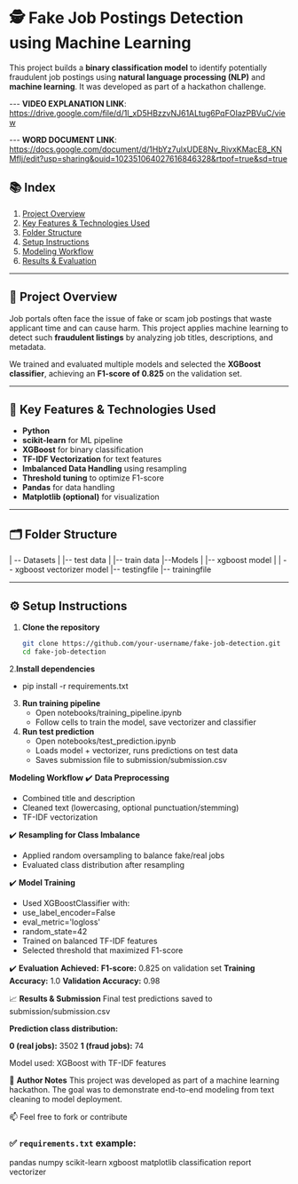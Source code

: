 # 🕵️ Fake Job Postings Detection using Machine Learning

This project builds a **binary classification model** to identify potentially fraudulent job postings using **natural language processing (NLP)** and **machine learning**. It was developed as part of a hackathon challenge.

--- **VIDEO EXPLANATION LINK**: https://drive.google.com/file/d/1l_xD5HBzzvNJ61ALtug6PqFOIazPBVuC/view

---  **WORD DOCUMENT LINK**: https://docs.google.com/document/d/1HbYz7ulxUDE8Nv_RivxKMacE8_KNMfIj/edit?usp=sharing&ouid=102351064027616846328&rtpof=true&sd=true


## 📚 Index

1. [Project Overview](#project-overview)  
2. [Key Features & Technologies Used](#key-features--technologies-used)  
3. [Folder Structure](#folder-structure)  
4. [Setup Instructions](#setup-instructions)  
5. [Modeling Workflow](#modeling-workflow)  
6. [Results & Evaluation](#results--evaluation)

---

## 📌 Project Overview

Job portals often face the issue of fake or scam job postings that waste applicant time and can cause harm. This project applies machine learning to detect such **fraudulent listings** by analyzing job titles, descriptions, and metadata.

We trained and evaluated multiple models and selected the **XGBoost classifier**, achieving an **F1-score of 0.825** on the validation set.

---

## 🚀 Key Features & Technologies Used

- **Python**
- **scikit-learn** for ML pipeline
- **XGBoost** for binary classification
- **TF-IDF Vectorization** for text features
- **Imbalanced Data Handling** using resampling
- **Threshold tuning** to optimize F1-score
- **Pandas** for data handling
- **Matplotlib (optional)** for visualization

---

## 🗂 Folder Structure

| -- Datasets 
|        |-- test data
|        |-- train data
|--Models
|     |-- xgboost model
|     | -- xgboost vectorizer model
|-- testingfile
|-- trainingfile


---

## ⚙️ Setup Instructions

1. **Clone the repository**  
   ```bash
   git clone https://github.com/your-username/fake-job-detection.git
   cd fake-job-detection

2.**Install dependencies**
   * pip install -r requirements.txt

3. **Run training pipeline**
   * Open notebooks/training_pipeline.ipynb
   * Follow cells to train the model, save vectorizer and classifier
4. **Run test prediction**
   * Open notebooks/test_prediction.ipynb
   * Loads model + vectorizer, runs predictions on test data
   * Saves submission file to submission/submission.csv

**Modeling Workflow**
✔️ **Data Preprocessing**
   * Combined title and description
   * Cleaned text (lowercasing, optional punctuation/stemming)
   * TF-IDF vectorization

✔️ **Resampling for Class Imbalance**
   * Applied random oversampling to balance fake/real jobs
   * Evaluated class distribution after resampling

✔️ **Model Training**
   * Used XGBoostClassifier with:
   * use_label_encoder=False
   * eval_metric='logloss'
   * random_state=42
   * Trained on balanced TF-IDF features
   * Selected threshold that maximized F1-score

✔️ **Evaluation**
**Achieved:**
   **F1-score:** 0.825 on validation set
   **Training Accuracy:** 1.0
   **Validation Accuracy:** 0.98

📈 **Results & Submission**
Final test predictions saved to submission/submission.csv

**Prediction class distribution:**

**0 (real jobs):** 3502
**1 (fraud jobs):** 74

Model used: XGBoost with TF-IDF features

🧠 **Author Notes**
This project was developed as part of a machine learning hackathon. The goal was to demonstrate end-to-end modeling from text cleaning to model deployment.

📫 Feel free to fork or contribute

### ✅ `requirements.txt` example:
pandas
numpy
scikit-learn
xgboost
matplotlib
classification report
vectorizer


